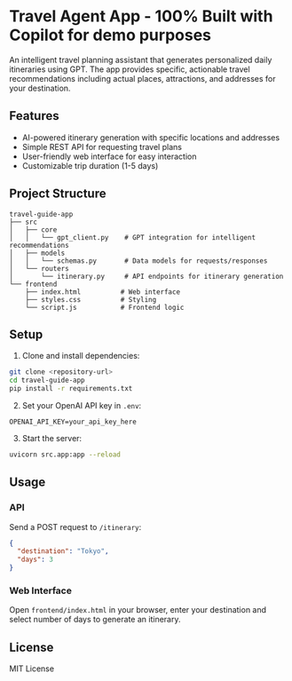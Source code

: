 # Travel Agent App - 100% Built with Copilot for demo purposes 

An intelligent travel planning assistant that generates personalized daily itineraries using GPT. The app provides specific, actionable travel recommendations including actual places, attractions, and addresses for your destination.

## Features

- AI-powered itinerary generation with specific locations and addresses
- Simple REST API for requesting travel plans
- User-friendly web interface for easy interaction
- Customizable trip duration (1-5 days)

## Project Structure

```
travel-guide-app
├── src
│   ├── core
│   │   └── gpt_client.py    # GPT integration for intelligent recommendations
│   ├── models
│   │   └── schemas.py       # Data models for requests/responses
│   └── routers
│       └── itinerary.py     # API endpoints for itinerary generation
└── frontend
    ├── index.html          # Web interface
    ├── styles.css          # Styling
    └── script.js           # Frontend logic
```

## Setup

1. Clone and install dependencies:
```bash
git clone <repository-url>
cd travel-guide-app
pip install -r requirements.txt
```

2. Set your OpenAI API key in `.env`:
```
OPENAI_API_KEY=your_api_key_here
```

3. Start the server:
```bash
uvicorn src.app:app --reload
```

## Usage

### API

Send a POST request to `/itinerary`:
```json
{
  "destination": "Tokyo",
  "days": 3
}
```

### Web Interface

Open `frontend/index.html` in your browser, enter your destination and select number of days to generate an itinerary.

## License

MIT License
